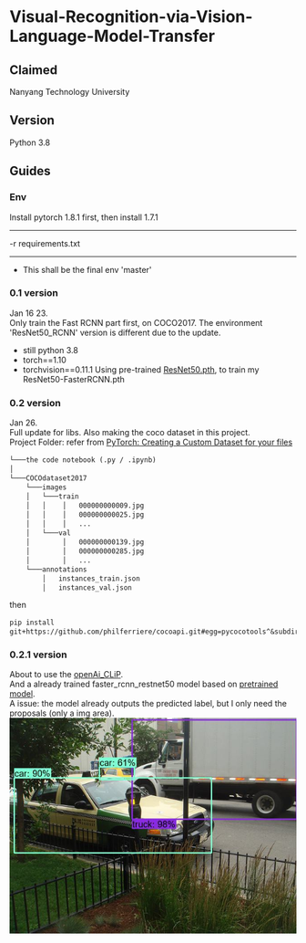 # Visual-Recognition-via-Vision-Language-Model-Transfer


## Claimed
Nanyang Technology University

## Version
Python 3.8

## Guides
### Env
Install pytorch 1.8.1 first, then install 1.7.1

***
-r requirements.txt
***
* This shall be the final env 'master'
### 0.1 version
Jan 16 23.  
Only train the Fast RCNN part first, on COCO2017. The environment 'ResNet50_RCNN' version is different due to the update. 
* still python 3.8
* torch==1.10
* torchvision==0.11.1
Using pre-trained [ResNet50.pth](https://download.pytorch.org/models/resnet50-19c8e357.pth), to train my ResNet50-FasterRCNN.pth
### 0.2 version
Jan 26.  
Full update for libs. Also making the coco dataset in this project.  
Project Folder: refer from [PyTorch: Creating a Custom Dataset for your files](https://pytorch.org/tutorials/beginner/basics/data_tutorial.html#creating-a-custom-dataset-for-your-files)
```
└───the code notebook (.py / .ipynb)  
│  
└───COCOdataset2017     
    └───images  
    │   └───train  
    │   │    │   000000000009.jpg  
    │   │    │   000000000025.jpg  
    │   │    │   ...  
    │   └───val     
    │        │   000000000139.jpg  
    │        │   000000000285.jpg  
    │        │   ...  
    └───annotations  
        │   instances_train.json  
        │   instances_val.json 
```
then
```
pip install git+https://github.com/philferriere/cocoapi.git#egg=pycocotools^&subdirectory=PythonAPI
```
### 0.2.1 version
About to use the [openAi_CLiP](https://github.com/mlfoundations/open_clip).  
And a already trained faster_rcnn_restnet50 model based on [pretrained model](https://download.pytorch.org/models/resnet50-19c8e357.pth).  
A issue: the model already outputs the predicted label, but I only need the proposals (only a img area).
![test_result](results/test_result.jpg)

